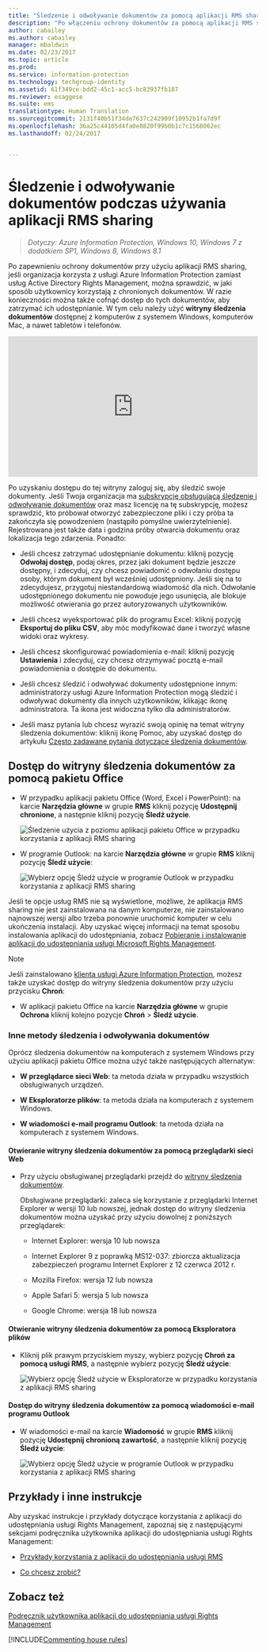 ```yaml
---
title: "Śledzenie i odwoływanie dokumentów za pomocą aplikacji RMS sharing — AIP"
description: "Po włączeniu ochrony dokumentów za pomocą aplikacji RMS sharing można śledzić użycie chronionych dokumentów. W razie konieczności można także cofnąć dostęp do tych dokumentów, aby zatrzymać ich udostępnianie."
author: cabailey
ms.author: cabailey
manager: mbaldwin
ms.date: 02/23/2017
ms.topic: article
ms.prod: 
ms.service: information-protection
ms.technology: techgroup-identity
ms.assetid: 61f349ce-bdd2-45c1-acc5-bc83937fb187
ms.reviewer: esaggese
ms.suite: ems
translationtype: Human Translation
ms.sourcegitcommit: 2131f40b51f34de7637c242909f10952b1fa7d9f
ms.openlocfilehash: 36a25c44105d4fa0e8820f99b0b1c7c1568062ec
ms.lasthandoff: 02/24/2017


---
```


# <a name="track-and-revoke-your-documents-when-you-use-the-rms-sharing-application"></a>Śledzenie i odwoływanie dokumentów podczas używania aplikacji RMS sharing

>*Dotyczy: Azure Information Protection, Windows 10, Windows 7 z dodatkiem SP1, Windows 8, Windows 8.1*

Po zapewnieniu ochrony dokumentów przy użyciu aplikacji RMS sharing, jeśli organizacja korzysta z usługi Azure Information Protection zamiast usług Active Directory Rights Management, można sprawdzić, w jaki sposób użytkownicy korzystają z chronionych dokumentów. W razie konieczności można także cofnąć dostęp do tych dokumentów, aby zatrzymać ich udostępnianie. W tym celu należy użyć **witryny śledzenia dokumentów** dostępnej z komputerów z systemem Windows, komputerów Mac, a nawet tabletów i telefonów.

<div style="padding-top: 56.25%; position: relative; width: 100%;">
<iframe style="position: absolute;top: 0;left: 0;right: 0;bottom: 0;" width="100%" height="100%" src="https://channel9.msdn.com/Series/Information-Protection/Azure-RMS-Document-Tracking-and-Revocation/player" frameborder="0" allowfullscreen></iframe>
</div>

Po uzyskaniu dostępu do tej witryny zaloguj się, aby śledzić swoje dokumenty. Jeśli Twoja organizacja ma [subskrypcję obsługującą śledzenie i odwoływanie dokumentów](https://www.microsoft.com/en-us/cloud-platform/azure-information-protection-features) oraz masz licencję na tę subskrypcję, możesz sprawdzić, kto próbował otworzyć zabezpieczone pliki i czy próba ta zakończyła się powodzeniem (nastąpiło pomyślne uwierzytelnienie). Rejestrowana jest także data i godzina próby otwarcia dokumentu oraz lokalizacja tego zdarzenia. Ponadto:

-   Jeśli chcesz zatrzymać udostępnianie dokumentu: kliknij pozycję **Odwołaj dostęp**, podaj okres, przez jaki dokument będzie jeszcze dostępny, i zdecyduj, czy chcesz powiadomić o odwołaniu dostępu osoby, którym dokument był wcześniej udostępniony. Jeśli się na to zdecydujesz, przygotuj niestandardową wiadomość dla nich. Odwołanie udostępnionego dokumentu nie powoduje jego usunięcia, ale blokuje możliwość otwierania go przez autoryzowanych użytkowników.

-   Jeśli chcesz wyeksportować plik do programu Excel: kliknij pozycję **Eksportuj do pliku CSV**, aby móc modyfikować dane i tworzyć własne widoki oraz wykresy.

-   Jeśli chcesz skonfigurować powiadomienia e-mail: kliknij pozycję **Ustawienia** i zdecyduj, czy chcesz otrzymywać pocztą e-mail powiadomienia o dostępie do dokumentu.

- Jeśli chcesz śledzić i odwoływać dokumenty udostępnione innym: administratorzy usługi Azure Information Protection mogą śledzić i odwoływać dokumenty dla innych użytkowników, klikając ikonę administratora. Ta ikona jest widoczna tylko dla administratorów.

-   Jeśli masz pytania lub chcesz wyrazić swoją opinię na temat witryny śledzenia dokumentów: kliknij ikonę Pomoc, aby uzyskać dostęp do artykułu [Często zadawane pytania dotyczące śledzenia dokumentów](http://go.microsoft.com/fwlink/?LinkId=523977).

## <a name="using-office-to-access-the-document-tracking-site"></a>Dostęp do witryny śledzenia dokumentów za pomocą pakietu Office

-   W przypadku aplikacji pakietu Office (Word, Excel i PowerPoint): na karcie **Narzędzia główne** w grupie **RMS** kliknij pozycję **Udostępnij chronione**, a następnie kliknij pozycję **Śledź użycie**.

    ![Śledzenie użycia z poziomu aplikacji pakietu Office w przypadku korzystania z aplikacji RMS sharing ](../media/ADRMS_MSRMSApp_OfficeToolbarTrackUsage.png)

-   W programie Outlook: na karcie **Narzędzia główne** w grupie **RMS** kliknij pozycję **Śledź użycie**:

    ![Wybierz opcję Śledź użycie w programie Outlook w przypadku korzystania z aplikacji RMS sharing ](../media/ADRMS_MSRMSApp_OutlookTrackUsage.png)

Jeśli te opcje usług RMS nie są wyświetlone, możliwe, że aplikacja RMS sharing nie jest zainstalowana na danym komputerze, nie zainstalowano najnowszej wersji albo trzeba ponownie uruchomić komputer w celu ukończenia instalacji. Aby uzyskać więcej informacji na temat sposobu instalowania aplikacji do udostępniania, zobacz [Pobieranie i instalowanie aplikacji do udostępniania usługi Microsoft Rights Management](install-sharing-app.md).

> [!NOTE] 
> Jeśli zainstalowano [klienta usługi Azure Information Protection](../rms-client/info-protect-client.md), możesz także uzyskać dostęp do witryny śledzenia dokumentów przy użyciu przycisku **Chroń**: 
> 
> - W aplikacji pakietu Office na karcie **Narzędzia główne** w grupie **Ochrona** kliknij kolejno pozycje **Chroń** > **Śledź użycie**. 

### <a name="other-ways-to-track-and-revoke-your-documents"></a>Inne metody śledzenia i odwoływania dokumentów
Oprócz śledzenia dokumentów na komputerach z systemem Windows przy użyciu aplikacji pakietu Office można użyć także następujących alternatyw:

-   **W przeglądarce sieci Web**: ta metoda działa w przypadku wszystkich obsługiwanych urządzeń.

-   **W Eksploratorze plików**: ta metoda działa na komputerach z systemem Windows.

-   **W wiadomości e-mail programu Outlook**: ta metoda działa na komputerach z systemem Windows.

#### <a name="using-a-web-browser-to-access-the-doc-tracking-site"></a>Otwieranie witryny śledzenia dokumentów za pomocą przeglądarki sieci Web

-   Przy użyciu obsługiwanej przeglądarki przejdź do [witryny śledzenia dokumentów](http://go.microsoft.com/fwlink/?LinkId=529562).

    Obsługiwane przeglądarki: zaleca się korzystanie z przeglądarki Internet Explorer w wersji 10 lub nowszej, jednak dostęp do witryny śledzenia dokumentów można uzyskać przy użyciu dowolnej z poniższych przeglądarek:

    -   Internet Explorer: wersja 10 lub nowsza

    -   Internet Explorer 9 z poprawką MS12-037: zbiorcza aktualizacja zabezpieczeń programu Internet Explorer z 12 czerwca 2012 r.

    -   Mozilla Firefox: wersja 12 lub nowsza

    -   Apple Safari 5: wersja 5 lub nowsza

    -   Google Chrome: wersja 18 lub nowsza

#### <a name="using-file-explorer-to-access-the-doc-tracking-site"></a>Otwieranie witryny śledzenia dokumentów za pomocą Eksploratora plików

-   Kliknij plik prawym przyciskiem myszy, wybierz pozycję **Chroń za pomocą usługi RMS**, a następnie wybierz pozycję **Śledź użycie**:

    ![Wybierz opcję Śledź użycie w Eksploratorze w przypadku korzystania z aplikacji RMS sharing](../media/ADRMS_MSRMSApp_ExplorerTrackUsage.png)

#### <a name="using-an-outlook-email-message-to-access-the-doc-tracking-site"></a>Dostęp do witryny śledzenia dokumentów za pomocą wiadomości e-mail programu Outlook

-   W wiadomości e-mail na karcie **Wiadomość** w grupie **RMS** kliknij pozycję **Udostępnij chronioną zawartość**, a następnie kliknij pozycję **Śledź użycie**:

    ![Wybierz opcję Śledź użycie w programie Outlook w przypadku korzystania z aplikacji RMS sharing](../media/ADRMS_MSRMSApp_OutlookMessageTrackUsage.png)

## <a name="examples-and-other-instructions"></a>Przykłady i inne instrukcje
Aby uzyskać instrukcje i przykłady dotyczące korzystania z aplikacji do udostępniania usługi Rights Management, zapoznaj się z następującymi sekcjami podręcznika użytkownika aplikacji do udostępniania usługi Rights Management:

-   [Przykłady korzystania z aplikacji do udostępniania usługi RMS](sharing-app-user-guide.md#examples-for-using-the-rms-sharing-application)

-   [Co chcesz zrobić?](sharing-app-user-guide.md#what-do-you-want-to-do)

## <a name="see-also"></a>Zobacz też
[Podręcznik użytkownika aplikacji do udostępniania usługi Rights Management](sharing-app-user-guide.md)

[!INCLUDE[Commenting house rules](../includes/houserules.md)]
